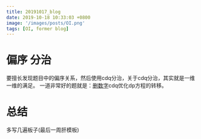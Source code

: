 ```yaml
---
title: 20191017_blog
date: 2019-10-18 10:33:03 +0800
image: '/images/posts/OI.png'
tags: [OI, former blog]
---
```


# 偏序 分治
要擅长发现题目中的偏序关系，然后使用cdq分治，关于cdq分治，其实就是一维一维的满足。
一道非常好的题就是：[删数字](http://192.168.110.251/problempage.php?problem_id=4757)cdq优化dp方程的转移。
# 总结
多写几遍板子(最后一周肝模板)